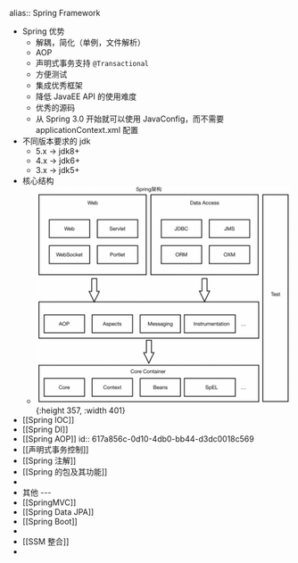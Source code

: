 alias:: Spring Framework

- Spring 优势
	- 解耦，简化（单例，文件解析）
	- AOP
	- 声明式事务支持 `@Transactional`
	- 方便测试
	- 集成优秀框架
	- 降低 JavaEE API 的使用难度
	- 优秀的源码
	- 从 Spring 3.0 开始就可以使用 JavaConfig，而不需要 applicationContext.xml 配置
- 不同版本要求的 jdk
	- 5.x -> jdk8+
	- 4.x -> jdk6+
	- 3.x -> jdk5+
- 核心结构
	- ![image.png](../assets/image_1638866984403_0.png){:height 357, :width 401}
- [[Spring IOC]]
- [[Spring DI]]
- [[Spring AOP]]
  id:: 617a856c-0d10-4db0-bb44-d3dc0018c569
- [[声明式事务控制]]
- [[Spring 注解]]
- [[Spring 的包及其功能]]
-
- 其他 ---
- [[SpringMVC]]
- [[Spring Data JPA]]
- [[Spring Boot]]
-
- [[SSM 整合]]
-